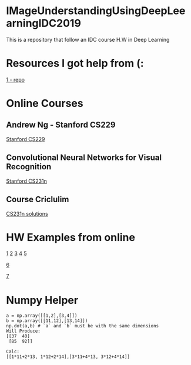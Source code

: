 # IMageUnderstandingUsingDeepLeearningIDC2019
This is a repository that follow an IDC course H.W in Deep Learning


# Resources I got help from (:
[1 - repo](https://github.com/eriklindernoren/ML-From-Scratch)

# Online Courses

## Andrew Ng - Stanford CS229
[Stanford CS229](https://www.youtube.com/watch?v=UzxYlbK2c7E&list=PLA89DCFA6ADACE599&index=2&t=0s)

## Convolutional Neural Networks for Visual Recognition
[Stanford CS231n](http://cs231n.github.io/)

## Course Criclulim
[CS231n solutions](https://github.com/MahanFathi/CS231/blob/master/assignment1/cs231n/classifiers/linear_svm.py)

# HW Examples from online
[1](https://github.com/MahanFathi/CS231)
[2](https://github.com/Twice22/CS231n-solutions)
[3](https://github.com/cthorey/CS231)
[4](https://github.com/mattsooknah/cs231n)
[5](https://github.com/madalinabuzau/cs231n-convolutional-neural-networks-solutions)

[6](https://github.com/Gmoog/Svm)

[7](https://github.com/dianachenyu/linear-svm-squared-hinge-loss)


# Numpy Helper

```
a = np.array([[1,2],[3,4]])
b = np.array([[11,12],[13,14]])
np.dot(a,b) # `a` and `b` must be with the same dimensions
Will Produce:
[[37  40]
 [85  92]]

Calc:
[[1*11+2*13, 1*12+2*14],[3*11+4*13, 3*12+4*14]]
```

